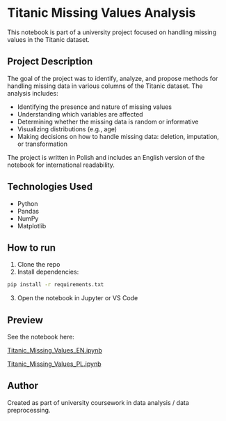 # Titanic Missing Values Analysis

This notebook is part of a university project focused on handling missing values in the Titanic dataset.

## Project Description

The goal of the project was to identify, analyze, and propose methods for handling missing data in various columns of the Titanic dataset. The analysis includes:

- Identifying the presence and nature of missing values
- Understanding which variables are affected
- Determining whether the missing data is random or informative
- Visualizing distributions (e.g., age)
- Making decisions on how to handle missing data: deletion, imputation, or transformation

The project is written in Polish and includes an English version of the notebook for international readability.

## Technologies Used

- Python
- Pandas
- NumPy
- Matplotlib

## How to run

1. Clone the repo
2. Install dependencies:
```bash
pip install -r requirements.txt
```
3. Open the notebook in Jupyter or VS Code

## Preview

See the notebook here: 

[Titanic_Missing_Values_EN.ipynb](notebooks/Titanic_Missing_Values_EN.ipynb)

[Titanic_Missing_Values_PL.ipynb](notebooks/Titanic_Missing_Values.ipynb)

## Author

Created as part of university coursework in data analysis / data preprocessing.
